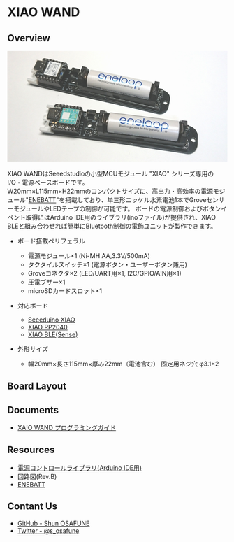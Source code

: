 # XIAO WAND

## Overview
<img src="https://raw.githubusercontent.com/osafune/xiaowand/master/img/xiaowand_top.jpg">

XIAO WANDはSeeedstudioの小型MCUモジュール "XIAO" シリーズ専用のI/O・電源ベースボードです。  
W20mm×L115mm×H22mmのコンパクトサイズに、高出力・高効率の電源モジュール"[ENEBATT](https://osafune.github.io/enebatt_jp.html)"を搭載しており、単三形ニッケル水素電池1本でGroveセンサーモジュールやLEDテープの制御が可能です。 
ボードの電源制御およびボタンイベント取得にはArduino IDE用のライブラリ(inoファイル)が提供され、XIAO BLEと組み合わせれば簡単にBluetooth制御の電飾ユニットが製作できます。

- ボード搭載ペリフェラル
	* 電源モジュール×1 (Ni-MH AA,3.3V/500mA)
	* タクタイルスイッチ×1 (電源ボタン・ユーザーボタン兼用)
	* Groveコネクタ×2 (LED/UART用×1, I2C/GPIO/AIN用×1)
	* 圧電ブザー×1
	* microSDカードスロット×1

- 対応ボード
	* [Seeeduino XIAO](https://wiki.seeedstudio.com/Seeeduino-XIAO/)
	* [XIAO RP2040](https://wiki.seeedstudio.com/XIAO-RP2040/)
	* [XIAO BLE(Sense)](https://wiki.seeedstudio.com/XIAO_BLE/)

- 外形サイズ
	* 幅20mm×長さ115mm×厚み22mm（電池含む）
	固定用ネジ穴 φ3.1×2

## Board Layout

## Documents
- [XAIO WAND プログラミングガイド](xiaowand_programming_guide_jp.md)

## Resources
- [電源コントロールライブラリ(Arduino IDE用)](src/xiaowand_power_lib.ino)
- 回路図(Rev.B)
- [ENEBATT](https://osafune.github.io/enebatt_jp.html)

## Contant Us
- [GitHub - Shun OSAFUNE](https://github.com/osafune)
- [Twitter - @s_osafune](https://twitter.com/s_osafune)

